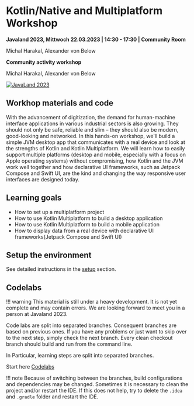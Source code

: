 # Kotlin/Native and Multiplatform Workshop

**Javaland 2023, Mittwoch 22.03.2023 | 14:30 - 17:30 | Community Room**

Michal Harakal, Alexander von Below

**Community activity workshop**

Michal Harakal, Alexander von Below

[![JavaLand 2023](https://www.javaland.eu/fileadmin/user_upload/JavaLand_2023-Banner-512x256-Twitter-dabei.jpg)](https://shop.doag.org/events/javaland/2023/agenda/#eventDay.1679439600)

## Workhop materials and code

With the advancement of digitization, the demand for human-machine interface applications in various industrial sectors
is also growing. They should not only be safe, reliable and slim – they should also be modern, good-looking and
networked. In this hands-on workshop, we'll build a simple JVM desktop app that communicates with a real device and look
at the strengths of Kotlin and Kotlin Multiplatform. We will learn how to easily support multiple platforms (desktop and
mobile, especially with a focus on Apple operating systems) without compromising, how Kotlin and the JVM work well
together and how declarative UI frameworks, such as Jetpack Compose and Swift UI, are the kind and changing the way
responsive user interfaces are designed today.

## Learning goals

* How to set up a multiplatform project
* How to use Kotlin Multiplatform to build a desktop application
* How to use Kotlin Multiplatform to build a mobile application
* How to display data from a real device with declarative UI frameworks(Jetpack Compose and Swift UI)

## Setup the environment

See detailed instructions in the [setup](setup.md) section.

## Codelabs

!!! warning
This material is still under a heavy development. It is not yet complete and may contain errors.
We are looking forward to meet you in a person at Javaland 2023.

Code labs are split into separated branches. Consequent branches are based on previous ones. If you have any problems or
just want to skip over to the next step, simply check the next branch. Every clean checkout branch should build and run from the
command line.

In Particular, learning steps are split into separated branches.

Start here [Codelabs](codelabs.md)

!!! note
Because of switching between the branches, build configurations and dependencies may be changed. Sometimes it is
necessary to clean the project and/or restart the IDE. If this does not help, try to delete the `.idea` and `.gradle`
folder and restart the IDE.



